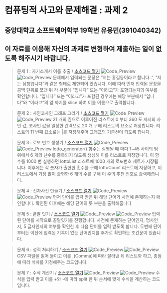 ﻿# 컴퓨팅적 사고와 문제해결 : 과제 2
## 중앙대학교 소프트웨어학부 19학번 유용민(391040342)
## 이 자료를 이용해 자신의 과제로 변형하여 제출하는 일이 없도록 해주시기 바랍니다.

> 문제 1 : 자기소개서 이름 추출 / [소스코드 열기](문제1.py)
![Code_Preview](/Images/문제1.jpg)
![Code_Preview](/Images/결과1.png)
문제에서 입력되는 문장은 “저는 홍길동이라고 합니다..”, “저는 심청입니다”와
같은 형태로 제한되어 있습니다.
이에 따라 먼저 입력된 문장을 공백 단위로 쪼갠 뒤 각 부분에 “입니다” 또는
“이라고”가 포함되는지의 여부를 확인합니다.
“입니다” 또는 “이라고”가 포함된 경우에는 해당 부분에서 “입니다”와 “이라고”의
앞 까지를 slice 하여 이를 이름으로 출력합니다.

> 문제 2 : 사인코사인 그래프 그리기 / [소스코드 열기](문제2.py)
![Code_Preview](/Images/문제2.jpg)
![Code_Preview](/Images/결과2.png)
21 개의 칸으로 이루어진 리스트에 0 부터 360 도 까지의 사인 값, 코사인 값을
일정한 간격으로 20 개 구해 리스트의 요소로 저장합니다.
리스트의 11 번째 요소로는 |를 저장해주어 그래프의 기준선이 되도록 합니다.

> 문제 3 : 로또 번호 생성기 / [소스코드 열기](문제3.py)
![Code_Preview](/Images/문제3.jpg)
![Code_Preview](/Images/결과3.png)
lotto_generator() 함수는 실행될 때 마다 1~45 사이의 범위에서 6 개의 난수를
중복되지 않도록 생성해 이를 리스트로 저장합니다.
이 함수를 1000 번 실행하면 lottoList 리스트에 1000 개의 로또번호 세트가
저장됩니다.
이후에는 각 숫자가 출현한 횟수를 구해 lottoCount 리스트에 저장하고, 이
리스트에서 가장 많이 출현한 6 개의 수를 구해 이 주의 추천 번호로
출력해줍니다.

> 문제 4 : 전자사전 만들기 / [소스코드 열기](문제4.py)
![Code_Preview](/Images/문제4.jpg)
![Code_Preview](/Images/결과4.png)
먼저 단어를 입력 받은 뒤 해당 단어가 사전에 존재하는지 확인합니다. 확인된
이후에는 해당 단어의 뜻 부분을 출력해줍니다

> 문제 5 : 끝말 잇기 / [소스코드 열기](문제5.py)
![Code_Preview](/Images/문제5.jpg)
![Code_Preview](/Images/결과5.png)
입력된 단어를 시작으로 끝말잇기를 진행합니다.
사전에 존재하는 단어인지, 명사인지, 5 글자인지의 여부를 확인한 후 다음 단어를
입력 받도록 합니다.
두번째 단어부터는 이전에 입력된 기록이 없는 단어인지를 추가로 확인하는
조건문이 있습니다.

> 문제 6 : 성적 처리하기 / [소스코드 열기](문제6.py)
![Code_Preview](/Images/문제6.jpg)
![Code_Preview](/Images/결과6.png)
CSV 파일을 읽어 들이고 이를 ,(Comma)에 따라 잘라낸 뒤 리스트화 하고, 총점에
따라 석차를 지정해주는 코드입니다.

> 문제 7 : 수식 계산기 / [소스코드 열기](문제7.py)
![Code_Preview](/Images/문제7.jpg)
![Code_Preview](/Images/결과7.png)
수식을 입력 받고 이를 +와 -에 따라 split 한 뒤 순서에 맞게 수식을 계산하는
코드입니다.
